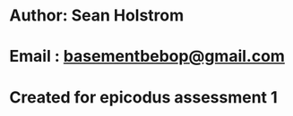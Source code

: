 #
#
#	Author: Sean Holstrom
#	Email : basementbebop@gmail.com
#
#	Created for epicodus assessment 1
#
#
#
#
#

